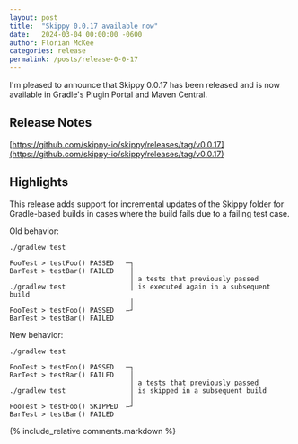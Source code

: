 ```yaml
---
layout: post
title:  "Skippy 0.0.17 available now"
date:   2024-03-04 00:00:00 -0600
author: Florian McKee
categories: release
permalink: /posts/release-0-0-17
---
```


I'm pleased to announce that Skippy 0.0.17 has been released and is now available in Gradle's Plugin Portal and Maven
Central.

## Release Notes

[https://github.com/skippy-io/skippy/releases/tag/v0.0.17](https://github.com/skippy-io/skippy/releases/tag/v0.0.17)

## Highlights

This release adds support for incremental updates of the Skippy folder for Gradle-based builds in cases where the build fails due to a failing test case.

Old behavior:

```
./gradlew test

FooTest > testFoo() PASSED   ─┐
BarTest > testBar() FAILED    │
                              │ a tests that previously passed
./gradlew test                │ is executed again in a subsequent build
                              │
FooTest > testFoo() PASSED   ←┘  
BarTest > testBar() FAILED   
```

New behavior:

```
./gradlew test

FooTest > testFoo() PASSED   ─┐
BarTest > testBar() FAILED    │
                              │ a tests that previously passed
./gradlew test                │ is skipped in a subsequent build
                              │
FooTest > testFoo() SKIPPED  ←┘  
BarTest > testBar() FAILED  
```


{% include_relative comments.markdown %}